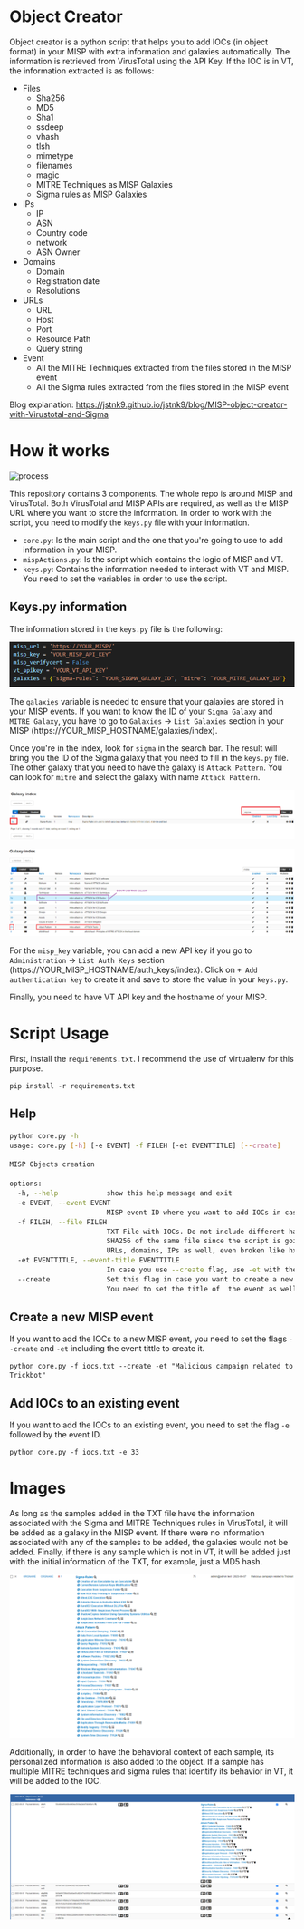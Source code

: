 # Object Creator

Object creator is a python script that helps you to add IOCs (in object format) in your MISP with extra information and galaxies automatically. The information is retrieved from VirusTotal using the API Key. If the IOC is in VT, the information extracted is as follows:

* Files
  * Sha256
  * MD5
  * Sha1
  * ssdeep
  * vhash
  * tlsh
  * mimetype
  * filenames
  * magic
  * MITRE Techniques as MISP Galaxies
  * Sigma rules as MISP Galaxies
* IPs
  * IP
  * ASN
  * Country code
  * network
  * ASN Owner
* Domains
  * Domain
  * Registration date
  * Resolutions
* URLs 
  * URL
  * Host
  * Port
  * Resource Path
  * Query string
* Event
  * All the MITRE Techniques extracted from the files stored in the MISP event
  * All the Sigma rules extracted from the files stored in the MISP event

Blog explanation: https://jstnk9.github.io/jstnk9/blog/MISP-object-creator-with-Virustotal-and-Sigma

# How it works

![process](https://jstnk9.github.io/jstnk9/img/blog-object-creator/graph.png)

This repository contains 3 components. The whole repo is around MISP and VirusTotal. Both VirusTotal and MISP APIs are required, as well as the MISP URL where you want to store the information. In order to work with the script, you need to modify the `keys.py` file with your information.

* `core.py`: Is the main script and the one that you're going to use to add information in your MISP.
* `mispActions.py`: Is the script which contains the logic of MISP and VT.
* `keys.py`: Contains the information needed to interact with VT and MISP. You need to set the variables in order to use the script.

## Keys.py information

The information stored in the `keys.py` file is the following:

![keys](https://raw.githubusercontent.com/jstnk9/MISP/main/object-creator/img/keys.png)

The `galaxies` variable is needed to ensure that your galaxies are stored in your MISP events. If you want to know the ID of your `Sigma Galaxy` and `MITRE Galaxy`, you have to go to `Galaxies` -> `List Galaxies` section in your MISP (https://YOUR_MISP_HOSTNAME/galaxies/index).

Once you're in the index, look for `sigma` in the search bar. The result will bring you the ID of the Sigma galaxy that you need to fill in the `keys.py` file. The other galaxy that you need to have the galaxy is `Attack Pattern`. You can look for `mitre` and select the galaxy with name `Attack Pattern`.

![sigma_example](https://raw.githubusercontent.com/jstnk9/MISP/main/object-creator/img/sigma_example.png)

![mitre example](https://raw.githubusercontent.com/jstnk9/MISP/main/object-creator/img/mitre_example.png)

For the `misp_key` variable, you can add a new API key if you go to `Administration` -> `List Auth Keys` section (https://YOUR_MISP_HOSTNAME/auth_keys/index). Click on `+ Add authentication key` to create it and save to store the value in your `keys.py`.

Finally, you need to have VT API key and the hostname of your MISP.

# Script Usage

First, install the `requirements.txt`. I recommend the use of virtualenv for this purpose.

```
pip install -r requirements.txt
```

## Help

```bash
python core.py -h                                               
usage: core.py [-h] [-e EVENT] -f FILEH [-et EVENTTITLE] [--create]

MISP Objects creation

options:
  -h, --help            show this help message and exit
  -e EVENT, --event EVENT
                        MISP event ID where you want to add IOCs in case it already exists.
  -f FILEH, --file FILEH
                        TXT File with IOCs. Do not include different hashes from the same file if it is in Virustotal, just a MD5 or SHA1 or
                        SHA256 of the same file since the script is going to get the rest of hashes to store them in the event. You can add
                        URLs, domains, IPs as well, even broken like hxxp, [.], etc..
  -et EVENTTITLE, --event-title EVENTTITLE
                        In case you use --create flag, use -et with the title of the event that you want to create. For example, -et "Malicious campaign related to Trickbot"
  --create              Set this flag in case you want to create a new event. 
                        You need to set the title of  the event as well.
  ```

## Create a new MISP event 

If you want to add the IOCs to a new MISP event, you need to set the flags `--create` and `-et` including the event tittle to create it.
```
python core.py -f iocs.txt --create -et "Malicious campaign related to Trickbot"
```

## Add IOCs to an existing event

If you want to add the IOCs to an existing event, you need to set the flag `-e` followed by the event ID.

```
python core.py -f iocs.txt -e 33
```

# Images

As long as the samples added in the TXT file have the information associated with the Sigma and MITRE Techniques rules in VirusTotal, it will be added as a galaxy in the MISP event. If there were no information associated with any of the samples to be added, the galaxies would not be added. Finally, if there is any sample which is not in VT, it will be added just with the initial information of the TXT, for example, just a MD5 hash.

![image_event](https://raw.githubusercontent.com/jstnk9/MISP/main/object-creator/img/event_galaxies.png)

Additionally, in order to have the behavioral context of each sample, its personalized information is also added to the object. If a sample has multiple MITRE techniques and sigma rules that identify its behavior in VT, it will be added to the IOC.

![image_object](https://raw.githubusercontent.com/jstnk9/MISP/main/object-creator/img/object_created.png)

